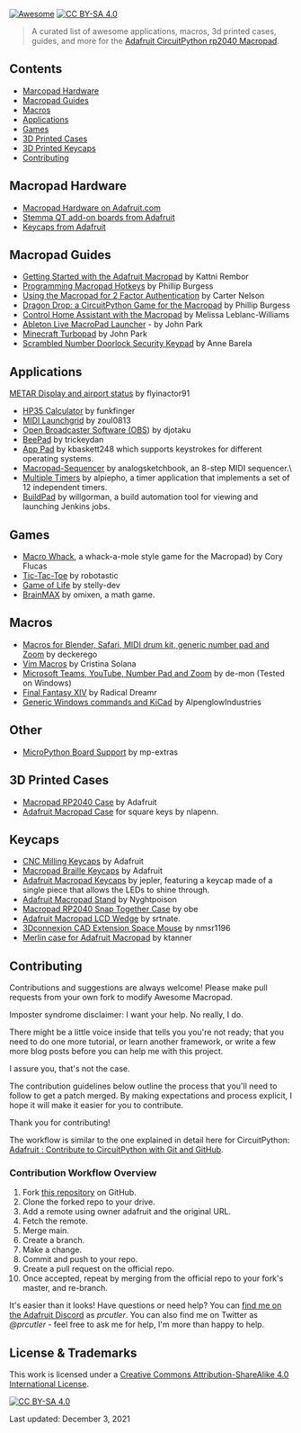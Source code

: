 [![Awesome](https://awesome.re/badge.svg)](https://awesome.re) [![CC BY-SA 4.0][cc-by-sa-shield]][cc-by-sa]

[cc-by-sa]: http://creativecommons.org/licenses/by-sa/4.0/
[cc-by-sa-image]: https://licensebuttons.net/l/by-sa/4.0/88x31.png
[cc-by-sa-shield]: https://img.shields.io/badge/License-CC%20BY--SA%204.0-lightgrey.svg


> A curated list of awesome applications, macros, 3d printed cases, guides, and more for the [Adafruit CircuitPython rp2040 Macropad](https://www.adafruit.com/product/5100).

## Contents
- [Marcopad Hardware](#marcopad-hardware)
- [Macropad Guides](#macropad)
- [Macros](#macros)
- [Applications](#applications)
- [Games](#games)
- [3D Printed Cases](#3d-printed-cases)
- [3D Printed Keycaps](#3d-printed-keycaps)
- [Contributing](#contributing)

## Macropad Hardware
- [Macropad Hardware on Adafruit.com](https://www.adafruit.com/?q=macropad&sort=BestMatch)
- [Stemma QT add-on boards from Adafruit ](https://www.adafruit.com/?q=stemma+qt&sort=BestMatch)
- [Keycaps from Adafruit](https://www.adafruit.com/?q=keycaps&sort=BestMatch)

## Macropad Guides
- [Getting Started with the Adafruit Macropad](https://learn.adafruit.com/adafruit-macropad-rp2040) by Kattni Rembor
- [Programming Macropad Hotkeys](https://learn.adafruit.com/macropad-hotkeys) by Phillip Burgess
- [Using the Macropad for 2 Factor Authentication](https://learn.adafruit.com/macropad-2fa-totp-authentication-friend) by Carter Nelson
- [Dragon Drop: a CircuitPython Game for the Macropad](https://learn.adafruit.com/dragon-drop-a-circuitpython-game-for-macropad) by Phillip Burgess
- [Control Home Assistant with the Macropad](https://learn.adafruit.com/macropad-remote-procedure-calls-over-usb-to-control-home-assistant) by Melissa Leblanc-Williams
- [Ableton Live MacroPad Launcher](https://learn.adafruit.com/ableton-live-macropad-launcher) - by John Park
- [Minecraft Turbopad](https://learn.adafruit.com/minecraft-turbopad) by John Park
- [Scrambled Number Doorlock Security Keypad](https://learn.adafruit.com/scrambled-number-security-keypad) by Anne Barela

## Applications
[METAR Display and airport status](https://github.com/flyinactor91/metarpad) by flyinactor91
- [HP35 Calculator](https://github.com/funkfinger/adafruit-macropad-hp-35-calc) by funkfinger
- [MIDI Launchgrid](https://github.com/zoul0813/adafruit-launchgrid) by zoul0813
- [Open Broadcaster Software (OBS](https://github.com/djotaku/macropad_rp2040_hotkeys)) by djotaku
- [BeePad](https://github.com/trickeydan/beepad) by trickeydan
- [App Pad](https://github.com/kbaskett248/adafruit_macropad) by kbaskett248 which supports keystrokes for different operating systems.
- [Macropad-Sequencer](https://github.com/analogsketchbook/Macropad-Sequencer) by analogsketchbook, an 8-step MIDI sequencer.\
- [Multiple Timers](https://github.com/alpiepho/macropad-timers) by alpiepho, a timer application that implements a set of 12 independent timers.
- [BuildPad](https://github.com/willgorman/buildpad) by willgorman, a build automation tool for viewing and launching Jenkins jobs.

## Games
- [Macro Whack](https://github.com/coryflucas/macro-whack), a whack-a-mole style game for the Macropad) by Cory Flucas
- [Tic-Tac-Toe](https://github.com/robotastic/macropad-tic-tac-toe) by robotastic
- [Game of Life](https://github.com/stelly-dev/game_of_life_adafruit_macropad) by stelly-dev
- [BrainMAX](https://github.com/omixen/macropad-math-game) by omixen, a math game.

## Macros
- [Macros for Blender, Safari, MIDI drum kit, generic number pad and Zoom](https://github.com/deckerego/Macropad_Hotkeys) by deckerego
- [Vim Macros](https://github.com/CristinaSolana/adafruit-macropad-vim-macros) by Cristina Solana
- [Microsoft Teams, YouTube, Number Pad and Zoom](https://github.com/de-mon/ADA-MacroPad) by de-mon (Tested on Windows)
- [Final Fantasy XIV](https://github.com/Radical-Dreamr/adafruit_macropad_ffxiv) by Radical Dreamr
- [Generic Windows commands and KiCad](https://github.com/AlpenglowIndustries/Adafruit_MacroPad_Hotkeys) by AlpenglowIndustries

## Other
- [MicroPython Board Support](https://github.com/mp-extras/ADAFRUIT_MACROPAD) by mp-extras

## 3D Printed Cases
- [Macropad RP2040 Case](https://www.thingiverse.com/thing:4910369) by Adafruit
- [Adafruit Macropad Case](https://www.thingiverse.com/thing:4910369) for square keys by nlapenn.

## Keycaps
- [CNC Milling Keycaps](https://www.thingiverse.com/thing:4941235) by Adafruit
- [Macropad Braille Keycaps](https://www.thingiverse.com/thing:4913712) by Adafruit
- [Adafruit Macropad Keycaps](https://www.thingiverse.com/thing:4933949) by jepler, featuring a keycap made of a single piece that allows the LEDs to shine through.
- [Adafruit Macropad Stand](https://www.thingiverse.com/thing:4900504) by Nyghtpoison
- [Macropad RP2040 Snap Together Case](https://www.thingiverse.com/thing:4935552) by obe
- [Adafruit Macropad LCD Wedge](https://www.thingiverse.com/thing:4947602) by srtnate.  
- [3Dconnexion CAD Extension Space Mouse](https://www.thingiverse.com/thing:4928292) by nmsr1196
- [Merlin case for Adafruit Macropad](https://www.thingiverse.com/thing:5118991) by ktanner

## Contributing
Contributions and suggestions are always welcome! Please make pull requests from your own fork to modify Awesome Macropad.

Imposter syndrome disclaimer: I want your help. No really, I do.

There might be a little voice inside that tells you you're not ready; that you need to do one more tutorial, or learn another framework, or write a few more blog posts before you can help me with this project.

I assure you, that's not the case.

The contribution guidelines below outline the process that you'll need to follow to get a patch merged. By making expectations and process explicit, I hope it will make it easier for you to contribute.

Thank you for contributing!

The workflow is similar to the one explained in detail here for CircuitPython: [Adafruit : Contribute to CircuitPython with Git and GitHub](https://learn.adafruit.com/contribute-to-circuitpython-with-git-and-github/overview).

### Contribution Workflow Overview
1. Fork [this repository](https://github.com/prcutler/awesome-macropad) on GitHub.
1. Clone the forked repo to your drive.
1. Add a remote using owner adafruit and the original URL.
1. Fetch the remote.
1. Merge main.
1. Create a branch.
1. Make a change.
1. Commit and push to your repo.
1. Create a pull request on the official repo.
1. Once accepted, repeat by merging from the official repo to your fork's master, and re-branch.

It's easier than it looks!  Have questions or need help?  You can [find me on the Adafruit Discord](https://discord.com/invite/5FBsBHU) as *prcutler*.  You can also find me on Twitter as *@prcutler*  - feel free to ask me for help, I'm more than happy to help.

## License & Trademarks
This work is licensed under a
[Creative Commons Attribution-ShareAlike 4.0 International License][cc-by-sa].

[![CC BY-SA 4.0][cc-by-sa-image]][cc-by-sa]

Last updated: December 3, 2021
